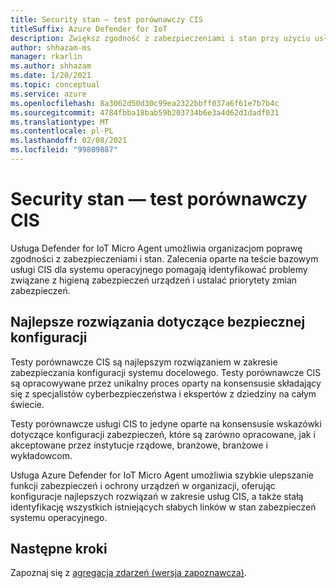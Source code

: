 ```yaml
---
title: Security stan — test porównawczy CIS
titleSuffix: Azure Defender for IoT
description: Zwiększ zgodność z zabezpieczeniami i stan przy użyciu usługi Defender dla programu IoT Micro Agent.
author: shhazam-ms
manager: rkarlin
ms.author: shhazam
ms.date: 1/20/2021
ms.topic: conceptual
ms.service: azure
ms.openlocfilehash: 8a3062d50d30c99ea2322bbff037a6f61e7b7b4c
ms.sourcegitcommit: 4784fbba18bab59b203734b6e3a4d62d1dadf031
ms.translationtype: MT
ms.contentlocale: pl-PL
ms.lasthandoff: 02/08/2021
ms.locfileid: "99809887"
---
```

# <a name="security-posture--cis-benchmark"></a>Security stan — test porównawczy CIS 

Usługa Defender for IoT Micro Agent umożliwia organizacjom poprawę zgodności z zabezpieczeniami i stan. Zalecenia oparte na teście bazowym usługi CIS dla systemu operacyjnego pomagają identyfikować problemy związane z higieną zabezpieczeń urządzeń i ustalać priorytety zmian zabezpieczeń.  

## <a name="best-practices-for-secure-configuration"></a>Najlepsze rozwiązania dotyczące bezpiecznej konfiguracji

Testy porównawcze CIS są najlepszym rozwiązaniem w zakresie zabezpieczania konfiguracji systemu docelowego. Testy porównawcze CIS są opracowywane przez unikalny proces oparty na konsensusie składający się z specjalistów cyberbezpieczeństwa i ekspertów z dziedziny na całym świecie. 

Testy porównawcze usługi CIS to jedyne oparte na konsensusie wskazówki dotyczące konfiguracji zabezpieczeń, które są zarówno opracowane, jak i akceptowane przez instytucje rządowe, branżowe, branżowe i wykładowcom.

Usługa Azure Defender for IoT Micro Agent umożliwia szybkie ulepszanie funkcji zabezpieczeń i ochrony urządzeń w organizacji, oferując konfiguracje najlepszych rozwiązań w zakresie usług CIS, a także stałą identyfikację wszystkich istniejących słabych linków w stan zabezpieczeń systemu operacyjnego.

## <a name="next-steps"></a>Następne kroki 

Zapoznaj się z [agregacją zdarzeń (wersja zapoznawcza)](concept-event-aggregation.md).
